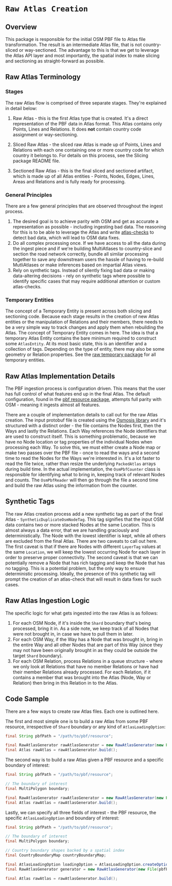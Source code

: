 # `Raw Atlas Creation`

## Overview

This package is responsible for the initial OSM PBF file to Atlas file transformation. The result is an intermediate Atlas file, that is not country-sliced or way-sectioned. The advantage to this is that we get to leverage the Atlas API layer and most importantly, the spatial index to make slicing and sectioning as straight-forward as possible.

## Raw Atlas Terminology

### Stages

The raw Atlas flow is comprised of three separate stages. They're explained in detail below:

1. Raw Atlas - this is the first Atlas type that is created. It's a direct representation of the PBF data in Atlas format. This Atlas contains only Points, Lines and Relations. It does **not** contain country code assignment or way-sectioning. 

2. Sliced Raw Atlas - the sliced raw Atlas is made up of Points, Lines and Relations with each one containing one or more country code for which country it belongs to. For details on this process, see the Slicing package README file.

3. Sectioned Raw Atlas - this is the final sliced and sectioned artifact, which is made up of all Atlas entities - Points, Nodes, Edges, Lines, Areas and Relations and is fully ready for processing.

### General Principles

There are a few general principles that are observed throughout the ingest process. 

1. The desired goal is to achieve parity with OSM and get as accurate a representation as possible - including ingesting bad data. The reasoning for this is to be able to leverage the Atlas and write [atlas-checks](https://github.com/osmlab/atlas-checks) to detect bad data, which will lead to OSM data fixes.
2. Do all complex processing once. If we have access to all the data during the ingest piece and if we're building MultiAtlases to country-slice and section the road network correctly, bundle all similar processing together to save any downstream users the hassle of having to re-build MutliAtlases or make inferences based on impartial Atlas views.  
3. Rely on synthetic tags. Instead of silently fixing bad data or making data-altering decisions - rely on synthetic tags where possible to identify specific cases that may require additional attention or custom atlas-checks.

### Temporary Entities

The concept of a Temporary Entity is present across both slicing and sectioning code. Because each stage results in the creation of new Atlas entities or the manipulation of Relations and their members, there needs to be a very simple way to track changes and apply them when rebuilding the Atlas. The concept of Temporary Entity comes in here. The idea is that a temporary Atlas Entity contains the bare minimum required to construct some `AtlasEntity`. At its most basic state, this is an identifier and a collection of tags. Depending on the type of entity, there may also be some geometry or Relation properties. See the [raw temporary package](https://github.com/osmlab/atlas/tree/dev/src/main/java/org/openstreetmap/atlas/geography/atlas/raw/temporary) for all temporary entities.

## Raw Atlas Implementation Details

The PBF ingestion process is configuration driven. This means that the user has full control of what features end up in the final Atlas. The default configuration, found in the [pbf resource package](https://github.com/osmlab/atlas/tree/dev/src/main/resources/org/openstreetmap/atlas/geography/atlas/pbf), attempts full parity with OSM - meaning it ingests almost all features.

There are a couple of implementation details to call out for the raw Atlas creation. The input protobuf file is created using the [Osmosis library](https://github.com/openstreetmap/osmosis) and it's structured with a distinct order - the file contains the Nodes first, then the Ways and lastly the Relations. Each Way references the Node identifiers that are used to construct itself. This is something problematic, because we have no Node location or tag properties of the individual Nodes when processing each Way. To solve this, we must either create a Node map or make two passes over the PBF file - once to read the ways and a second time to read the Nodes for the Ways we're interested in. It's a lot faster to read the file twice, rather than resize the underlying `PackedAtlas` arrays during build time. In the actual implementation, the `OsmPbfCounter` class is responsible for identifying what to bring in, keeping track of relevant Nodes and counts. The `OsmPbfReader` will then go through the file a second time and build the raw Atlas using the information from the counter.

## Synthetic Tags

The raw Atlas creation process add a new synthetic tag as part of the final Atlas - `SyntheticDuplicateOsmNodeTag`. This tag signifies that the input OSM data contains two or more stacked Nodes at the same Location. This is almost always a data error, that we are handling graciously and deterministically. The Node with the lowest identifier is kept, while all others are excluded from the final Atlas. There are two caveats to call out here. The first caveat is that if there are Nodes with different `LayerTag` values at the same `Location`, we will keep the lowest occurring Node for each layer in order to preserve proper connectivity. The second caveat is that we can potentially remove a Node that has rich tagging and keep the Node that has no tagging. This is a potential problem, but the only way to ensure deterministic processing. Ideally, the presence of this synthetic tag will prompt the creation of an atlas-check that will result in data fixes for such cases.  

## Raw Atlas Ingestion Logic

The specific logic for what gets ingested into the raw Atlas is as follows:

1. For each OSM Node, if it's inside the `Shard` boundary that's being processed, bring it in. As a side note, we keep track of all Nodes that were not brought in, in case we have to pull them in later. 
2. For each OSM Way, if the Way has a Node that was brought in, bring in the entire Way and all other Nodes that are part of this Way (since they may not have been originally brought in as they could be outside the target `Shard` boundary).
3. For each OSM Relation, process Relations in a queue structure - where we only look at Relations that have no member Relations or have had their member Relations already processed. For each Relation, if it contains a member that was brought into the Atlas (Node, Way or Relation) then bring in this Relation in to the Atlas. 

## Code Sample

There are a few ways to create raw Atlas files. Each one is outlined here. 

The first and most simple one is to build a raw Atlas from some PBF resource, irrespective of `Shard` boundary or any kind of `AtlasLoadingOption`:

```java
final String pbfPath = "/path/to/pbf/resource";

final RawAtlasGenerator rawAtlasGenerator = new RawAtlasGenerator(new File(pbfPath));
final Atlas rawAtlas = rawAtlasGenerator.build();
```

The second way is to build a raw Atlas given a PBF resource and a specific boundary of interest:

```java
final String pbfPath = "/path/to/pbf/resource";

// The boundary of interest
final MultiPolygon boundary;

final RawAtlasGenerator rawAtlasGenerator = new RawAtlasGenerator(new File(pbfPath), boundary);
final Atlas rawAtlas = rawAtlasGenerator.build();
```

Lastly, we can specify all three fields of interest - the PBF resource, the specific `AtlasLoadingOption` and boundary of interest:

```java
final String pbfPath = "/path/to/pbf/resource";

// The boundary of interest
final MultiPolygon boundary;

// Country boundary shapes backed by a spatial index
final CountryBoundaryMap countryBoundaryMap;

final AtlasLoadingOption loadingOption = AtlasLoadingOption.createOptionWithAllEnabled(countryBoundaryMap);
final RawAtlasGenerator generator = new RawAtlasGenerator(new File(pbfPath), loadingOption, boundary);

final Atlas rawAtlas = rawAtlasGenerator.build();
```
